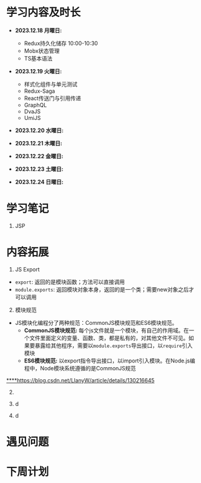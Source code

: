 # 学习内容及时长

* **2023.12.18 月曜日:** 
  * Redux持久化储存 10:00-10:30
  * Mobx状态管理 
  * TS基本语法 

* **2023.12.19 火曜日:**
  * 样式化组件与单元测试 
  * Redux-Saga 
  * React传送门与引用传递 
  * GraphQL 
  * DvaJS 
  * UmiJS 


* **2023.12.20 水曜日:**



* **2023.12.21 木曜日:**



* **2023.12.22 金曜日:**



* **2023.12.23 土曜日:**



* **2023.12.24 日曜日:** 




# 学习笔记

1. JSP










# 内容拓展
1. JS Export
* `export`: 返回的是模块函数；方法可以直接调用
* `module.exports`: 返回模块对象本身，返回的是一个类；需要new对象之后才可以调用

2. 模块规范
* JS模块化编程分了两种规范：CommonJS模块规范和ES6模块规范。
  * **CommonJS模块规范:** 每个js文件就是一个模块，有自己的作用域。在一个文件里面定义的变量、函数、类，都是私有的，对其他文件不可见。如果要暴露给其他程序，需要以`module.exports`导出接口，以`require`引入模块
  * **ES6模块规范:** 以export指令导出接口，以import引入模块。在Node.js编程中，Node模块系统遵循的是CommonJS规范

[****](https://blog.csdn.net/LlanyW/article/details/130216645)https://blog.csdn.net/LlanyW/article/details/130216645








2. 



3. d


4. d








# 遇见问题





# 下周计划
